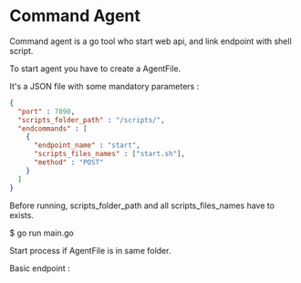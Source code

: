 # Command Agent

Command agent is a go tool who start web api, and link endpoint with shell script.

To start agent you have to create a AgentFile.

It's a JSON file with some mandatory parameters :

```json
{
  "port" : 7890,
  "scripts_folder_path" : "/scripts/",
  "endcommands" : [
    {
      "endpoint_name" : "start",
      "scripts_files_names" : ["start.sh"],
      "method" : "POST"
    }
  ]
}
```

Before running, scripts_folder_path and all scripts_files_names have to exists. 

$ go run main.go

Start process if AgentFile is in same folder.

Basic endpoint : 
